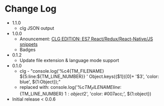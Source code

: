 # Change Log
-   1.1.0
    - clg JSON output 
-   1.0.0
    - Anouncement: [CLG EDITION: ES7 React/Redux/React-Native/JS snippets](https://marketplace.visualstudio.com/items?itemName=alexkev.clg-edition-es7-react-js-snippets) 
    - Badges
-   0.1.2
    - Update file extension & language mode support
-   0.1.0
    -   clg - "console.log('%c$4${TM_FILENAME} ${5:line:${TM_LINE_NUMBER}} ' Object.keys({$1})[0]+ '$3', 'color: blue', \${1:Object});"
    -   replaced with: console.log('%c${TM_FILENAME} line:${TM_LINE_NUMBER} ${1:object}$2', 'color: #007acc;', \${1:object})
-   Initial release < 0.0.6
